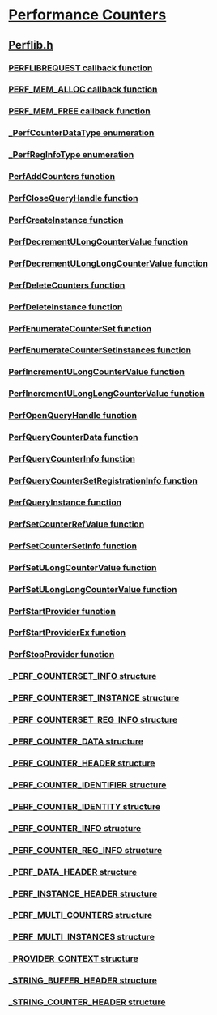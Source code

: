 # [Performance Counters](../_perf/index.md)
## [Perflib.h](index.md)
### [PERFLIBREQUEST callback function](../perflib/nc-perflib-perflibrequest.md)
### [PERF_MEM_ALLOC callback function](../perflib/nc-perflib-perf_mem_alloc.md)
### [PERF_MEM_FREE callback function](../perflib/nc-perflib-perf_mem_free.md)
### [_PerfCounterDataType enumeration](../perflib/ne-perflib-_perfcounterdatatype.md)
### [_PerfRegInfoType enumeration](../perflib/ne-perflib-_perfreginfotype.md)
### [PerfAddCounters function](../perflib/nf-perflib-perfaddcounters.md)
### [PerfCloseQueryHandle function](../perflib/nf-perflib-perfclosequeryhandle.md)
### [PerfCreateInstance function](../perflib/nf-perflib-perfcreateinstance.md)
### [PerfDecrementULongCounterValue function](../perflib/nf-perflib-perfdecrementulongcountervalue.md)
### [PerfDecrementULongLongCounterValue function](../perflib/nf-perflib-perfdecrementulonglongcountervalue.md)
### [PerfDeleteCounters function](../perflib/nf-perflib-perfdeletecounters.md)
### [PerfDeleteInstance function](../perflib/nf-perflib-perfdeleteinstance.md)
### [PerfEnumerateCounterSet function](../perflib/nf-perflib-perfenumeratecounterset.md)
### [PerfEnumerateCounterSetInstances function](../perflib/nf-perflib-perfenumeratecountersetinstances.md)
### [PerfIncrementULongCounterValue function](../perflib/nf-perflib-perfincrementulongcountervalue.md)
### [PerfIncrementULongLongCounterValue function](../perflib/nf-perflib-perfincrementulonglongcountervalue.md)
### [PerfOpenQueryHandle function](../perflib/nf-perflib-perfopenqueryhandle.md)
### [PerfQueryCounterData function](../perflib/nf-perflib-perfquerycounterdata.md)
### [PerfQueryCounterInfo function](../perflib/nf-perflib-perfquerycounterinfo.md)
### [PerfQueryCounterSetRegistrationInfo function](../perflib/nf-perflib-perfquerycountersetregistrationinfo.md)
### [PerfQueryInstance function](../perflib/nf-perflib-perfqueryinstance.md)
### [PerfSetCounterRefValue function](../perflib/nf-perflib-perfsetcounterrefvalue.md)
### [PerfSetCounterSetInfo function](../perflib/nf-perflib-perfsetcountersetinfo.md)
### [PerfSetULongCounterValue function](../perflib/nf-perflib-perfsetulongcountervalue.md)
### [PerfSetULongLongCounterValue function](../perflib/nf-perflib-perfsetulonglongcountervalue.md)
### [PerfStartProvider function](../perflib/nf-perflib-perfstartprovider.md)
### [PerfStartProviderEx function](../perflib/nf-perflib-perfstartproviderex.md)
### [PerfStopProvider function](../perflib/nf-perflib-perfstopprovider.md)
### [_PERF_COUNTERSET_INFO structure](../perflib/ns-perflib-_perf_counterset_info.md)
### [_PERF_COUNTERSET_INSTANCE structure](../perflib/ns-perflib-_perf_counterset_instance.md)
### [_PERF_COUNTERSET_REG_INFO structure](../perflib/ns-perflib-_perf_counterset_reg_info.md)
### [_PERF_COUNTER_DATA structure](../perflib/ns-perflib-_perf_counter_data.md)
### [_PERF_COUNTER_HEADER structure](../perflib/ns-perflib-_perf_counter_header.md)
### [_PERF_COUNTER_IDENTIFIER structure](../perflib/ns-perflib-_perf_counter_identifier.md)
### [_PERF_COUNTER_IDENTITY structure](../perflib/ns-perflib-_perf_counter_identity.md)
### [_PERF_COUNTER_INFO structure](../perflib/ns-perflib-_perf_counter_info.md)
### [_PERF_COUNTER_REG_INFO structure](../perflib/ns-perflib-_perf_counter_reg_info.md)
### [_PERF_DATA_HEADER structure](../perflib/ns-perflib-_perf_data_header.md)
### [_PERF_INSTANCE_HEADER structure](../perflib/ns-perflib-_perf_instance_header.md)
### [_PERF_MULTI_COUNTERS structure](../perflib/ns-perflib-_perf_multi_counters.md)
### [_PERF_MULTI_INSTANCES structure](../perflib/ns-perflib-_perf_multi_instances.md)
### [_PROVIDER_CONTEXT structure](../perflib/ns-perflib-_provider_context.md)
### [_STRING_BUFFER_HEADER structure](../perflib/ns-perflib-_string_buffer_header.md)
### [_STRING_COUNTER_HEADER structure](../perflib/ns-perflib-_string_counter_header.md)
